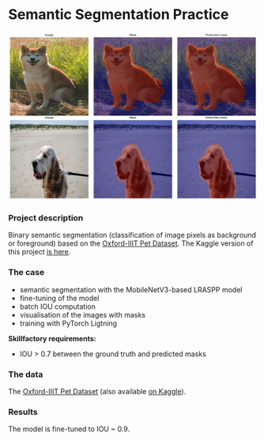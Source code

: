 # Semantic Segmentation Practice

![](figs/output.png)

### Project description
Binary semantic segmentation (classification of image pixels as background or foreground) based on the [Oxford-IIIT Pet Dataset](https://www.robots.ox.ac.uk/~vgg/data/pets/). The Kaggle version of this project [is here](https://www.kaggle.com/code/dkudryavtsev/segmentation-practice).

### The case    

* semantic segmentation with the MobileNetV3-based LRASPP model
* fine-tuning of the model
* batch IOU computation
* visualisation of the images with masks
* training with PyTorch Ligtning

**Skillfactory requirements:**  
* IOU > 0.7 between the ground truth and predicted masks

### The data
The [Oxford-IIIT Pet Dataset](https://www.robots.ox.ac.uk/~vgg/data/pets/) (also available [on Kaggle](https://www.kaggle.com/datasets/julinmaloof/the-oxfordiiit-pet-dataset)).
  
### Results
The model is fine-tuned to IOU ~ 0.9.